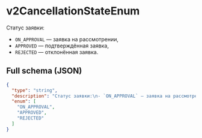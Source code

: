 # v2CancellationStateEnum

Статус заявки:
- `ON_APPROVAL` — заявка на рассмотрении,
- `APPROVED` — подтверждённая заявка,
- `REJECTED` — отклонённая заявка.


## Full schema (JSON)
```json
{
  "type": "string",
  "description": "Статус заявки:\n- `ON_APPROVAL` — заявка на рассмотрении,\n- `APPROVED` — подтверждённая заявка,\n- `REJECTED` — отклонённая заявка.\n",
  "enum": [
    "ON_APPROVAL",
    "APPROVED",
    "REJECTED"
  ]
}
```
